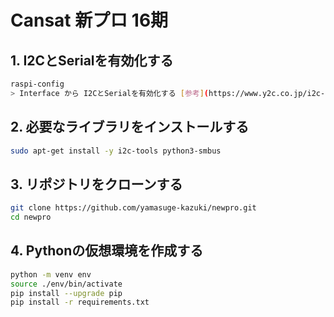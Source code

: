 # Cansat 新プロ 16期 

## 1. I2CとSerialを有効化する

```bash
raspi-config
> Interface から I2CとSerialを有効化する [参考](https://www.y2c.co.jp/i2c-r/raspberrypi/i2c-enable/)
```

## 2. 必要なライブラリをインストールする

```bash
sudo apt-get install -y i2c-tools python3-smbus
```
## 3. リポジトリをクローンする

```bash
git clone https://github.com/yamasuge-kazuki/newpro.git
cd newpro
```

## 4. Pythonの仮想環境を作成する

```bash
python -m venv env
source ./env/bin/activate
pip install --upgrade pip
pip install -r requirements.txt
```


